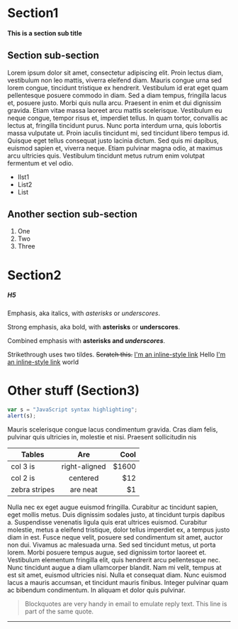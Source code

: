 # Section1
#### This is a section sub title
## Section sub-section
Lorem ipsum dolor sit amet, consectetur adipiscing elit. Proin lectus diam, vestibulum non leo mattis, viverra eleifend diam. Mauris congue urna sed lorem congue, tincidunt tristique ex hendrerit. Vestibulum id erat eget quam pellentesque posuere commodo in diam. Sed a diam tempus, fringilla lacus et, posuere justo. Morbi quis nulla arcu. Praesent in enim et dui dignissim gravida. Etiam vitae massa laoreet arcu mattis scelerisque. Vestibulum eu neque congue, tempor risus et, imperdiet tellus. In quam tortor, convallis ac lectus at, fringilla tincidunt purus. Nunc porta interdum urna, quis lobortis massa vulputate ut. Proin iaculis tincidunt mi, sed tincidunt libero tempus id. Quisque eget tellus consequat justo lacinia dictum. Sed quis mi dapibus, euismod sapien et, viverra neque. Etiam pulvinar magna odio, at maximus arcu ultricies quis. Vestibulum tincidunt metus rutrum enim volutpat fermentum et vel odio.
* lIst1
* List2
* List
## Another section sub-section
1. One
2. Two
3. Three

# Section2
##### H5
Emphasis, aka italics, with *asterisks* or _underscores_.

Strong emphasis, aka bold, with **asterisks** or __underscores__.

Combined emphasis with **asterisks and _underscores_**.

Strikethrough uses two tildes. ~~Scratch this.~~
[I'm an inline-style link](https://www.google.com)
Hello [I'm an inline-style link](https://www.google.com) world
# Other stuff (Section3)
```javascript
var s = "JavaScript syntax highlighting";
alert(s);
```
Mauris scelerisque congue lacus condimentum gravida. Cras diam felis, pulvinar quis ultricies in, molestie et nisi. Praesent sollicitudin nis

| Tables        | Are           | Cool  |
| ------------- |:-------------:| -----:|
| col 3 is      | right-aligned | $1600 |
| col 2 is      | centered      |   $12 |
| zebra stripes | are neat      |    $1 |

Nulla nec ex eget augue euismod fringilla. Curabitur ac tincidunt sapien, eget mollis metus. Duis dignissim sodales justo, at tincidunt turpis dapibus a. Suspendisse venenatis ligula quis erat ultrices euismod. Curabitur molestie, metus a eleifend tristique, dolor tellus imperdiet ex, a tempus justo diam in est. Fusce neque velit, posuere sed condimentum sit amet, auctor non dui. Vivamus ac malesuada urna. Sed sed tincidunt metus, ut porta lorem. Morbi posuere tempus augue, sed dignissim tortor laoreet et. Vestibulum elementum fringilla elit, quis hendrerit arcu pellentesque nec. Nunc tincidunt augue a diam ullamcorper blandit. Nam mi velit, tempus at est sit amet, euismod ultricies nisi. Nulla et consequat diam. Nunc euismod lacus a mauris accumsan, et tincidunt mauris finibus. Integer pulvinar quam ac bibendum condimentum. In aliquam et dolor quis pulvinar.

> Blockquotes are very handy in email to emulate reply text.
> This line is part of the same quote.

---
